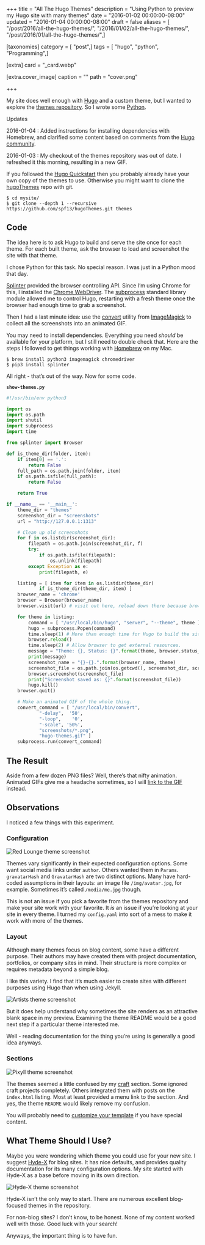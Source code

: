 +++
title = "All The Hugo Themes"
description = "Using Python to preview my Hugo site with many themes"
date = "2016-01-02 00:00:00-08:00"
updated = "2016-01-04 00:00:00-08:00"
draft = false
aliases = [ "/post/2016/all-the-hugo-themes/", "/2016/01/02/all-the-hugo-themes/", "/post/2016/01/all-the-hugo-themes/",]

[taxonomies]
category = [ "post",]
tags = [ "hugo", "python", "Programming",]

[extra]
card = "_card.webp"

[extra.cover_image]
caption = ""
path = "cover.png"

+++

My site does well enough with [Hugo](http://gohugo.io/) and a custom
theme, but I wanted to explore the [themes
repository](http://themes.gohugo.io/). So I wrote some
[Python](https://python.org/).

<aside class="admonition" markdown="1">
<p class="admonition-title">Updates</p>

2016-01-04
: Added instructions for installing dependencies with Homebrew, and
  clarified some content based on comments from the [Hugo
  community](https://discuss.gohugo.io).

2016-01-03
: My checkout of the themes repository was out of date. I refreshed it
  this morning, resulting in a new GIF.

</aside>

If you followed the [Hugo
Quickstart](https://gohugo.io/overview/quickstart/) then you probably
already have your own copy of the themes to use. Otherwise you might
want to clone the [hugoThemes](https://github.com/spf13/hugoThemes/)
repo with git.

    $ cd mysite/
    $ git clone --depth 1 --recursive https://github.com/spf13/hugoThemes.git themes

## Code

The idea here is to ask Hugo to build and serve the site once for each
theme. For each built theme, ask the browser to load and screenshot the
site with that theme.

I chose Python for this task. No special reason. I was just in a Python
mood that day.

[Splinter](https://splinter.readthedocs.org/en/latest/) provided the
browser controlling API. Since I’m using Chrome for this, I installed
the [Chrome
WebDriver](https://splinter.readthedocs.org/en/latest/drivers/chrome.html).
The [subprocess](https://docs.python.org/3.5/library/subprocess.html)
standard library module allowed me to control Hugo, restarting with a
fresh theme once the browser had enough time to grab a screenshot.

Then I had a last minute idea: use the
[convert](http://imagemagick.org/script/convert.php) utility from
[ImageMagick](http://imagemagick.org/script/index.php) to collect all
the screenshots into an animated GIF.

You may need to install dependencies. Everything you need *should* be
available for your platform, but I still need to double check that. Here
are the steps I followed to get things working with
[Homebrew](https://brew.sh) on my Mac.

    $ brew install python3 imagemagick chromedriver
    $ pip3 install splinter

All right - that’s out of the way. Now for some code.

**`show-themes.py`**

```python
#!/usr/bin/env python3

import os
import os.path
import shutil
import subprocess
import time

from splinter import Browser

def is_theme_dir(folder, item):
    if item[0] == '.':
        return False
    full_path = os.path.join(folder, item)
    if os.path.isfile(full_path):
        return False

    return True

if __name__ == '__main__':
    theme_dir = "themes"
    screenshot_dir = "screenshots"
    url = "http://127.0.0.1:1313"

    # Clean up old screenshots
    for f in os.listdir(screenshot_dir):
        filepath = os.path.join(screenshot_dir, f)
        try:
            if os.path.isfile(filepath):
                os.unlink(filepath)
        except Exception as e:
            print(filepath, e)

    listing = [ item for item in os.listdir(theme_dir)
            if is_theme_dir(theme_dir, item) ]
    browser_name = 'chrome'
    browser = Browser(browser_name)
    browser.visit(url) # visit out here, reload down there because browser cache

    for theme in listing:
        command = [ "/usr/local/bin/hugo", "server", "--theme", theme ]
        hugo = subprocess.Popen(command)
        time.sleep(1) # More than enough time for Hugo to build the site.
        browser.reload()
        time.sleep(2) # Allow browser to get external resources.
        message = "Theme: {}, Status: {}".format(theme, browser.status_code)
        print(message)
        screenshot_name = "{}-{}.".format(browser_name, theme)
        screenshot_file = os.path.join(os.getcwd(), screenshot_dir, screenshot_name)
        browser.screenshot(screenshot_file)
        print("Screenshot saved as: {}".format(screenshot_file))
        hugo.kill()
    browser.quit()

    # Make an animated GIF of the whole thing.
    convert_command = [ "/usr/local/bin/convert",
            "-delay",  '50',
            "-loop",    '0',
            "-scale", '50%',
            "screenshots/*.png",
            "hugo-themes.gif" ]
    subprocess.run(convert_command)
```

## The Result

Aside from a few dozen PNG files? Well, there’s that nifty animation.
Animated GIFs give me a headache sometimes, so I will [link to the
GIF](hugo-themes.gif) instead.

## Observations

I noticed a few things with this experiment.

### Configuration

![Red Lounge theme screenshot](chrome-redlounge-medium.png
  "[Red Lounge](https://themes.gohugo.io/redlounge) theme")

Themes vary significantly in their expected configuration options. Some
want social media links under `author`. Others wanted them in `Params`.
`gravatarHash` and `GravatarHash` are two distinct options. Many have
hard-coded assumptions in their layouts: an image file
`/img/avatar.jpg`, for example. Sometimes it’s called `/media/me.jpg`
though.

This is not an issue if you pick a favorite from the themes repository
and make your site work with your favorite. It *is* an issue if you’re
looking at your site in every theme. I turned my `config.yaml` into sort
of a mess to make it work with more of the themes.

### Layout

Although many themes focus on blog content, some have a different
purpose. Their authors may have created them with project documentation,
portfolios, or company sites in mind. Their structure is more complex or
requires metadata beyond a simple blog.

I like this variety. I find that it’s much easier to create sites with
different purposes using Hugo than when using Jekyll.

![Artists theme screenshot](chrome-artists-medium.png
  "[Artists](https://themes.gohugo.io/artists) theme")

But it does help understand why sometimes the site renders as an
attractive blank space in my preview. Examining the theme README would
be a good next step if a particular theme interested me.

Well - reading documentation for the thing you’re using is generally a
good idea anyways.

### Sections

![Pixyll theme screenshot](chrome-pixyll-medium.png
  "[Pixyll](https://themes.gohugo.io/pixyll) theme")

The themes seemed a little confused by my [craft](/categories/craft/)
section. Some ignored craft projects completely. Others integrated them
with posts on the `index.html` listing. Most at least provided a menu
link to the section. And yes, the theme `README` would likely remove my
confusion.

You will probably need to [customize your
template](http://gohugo.io/themes/customizing/) if you have special
content.

## What Theme Should I Use?

Maybe you were wondering which theme you could use for your new site. I
suggest [Hyde-X](http://themes.gohugo.io/hyde-x/) for blog sites. It has
nice defaults, and provides quality documentation for its many
configuration options. My site started with Hyde-X as a base before
moving in its own direction.

![Hyde-X theme screenshot](chrome-hyde-x-medium.png
  "[Hyde-X](https://themes.gohugo.io/hyde-x) theme")

Hyde-X isn’t the only way to start. There are numerous excellent
blog-focused themes in the repository.

For non-blog sites? I don’t know, to be honest. None of my content
worked well with those. Good luck with your search\!

Anyways, the important thing is to have fun.